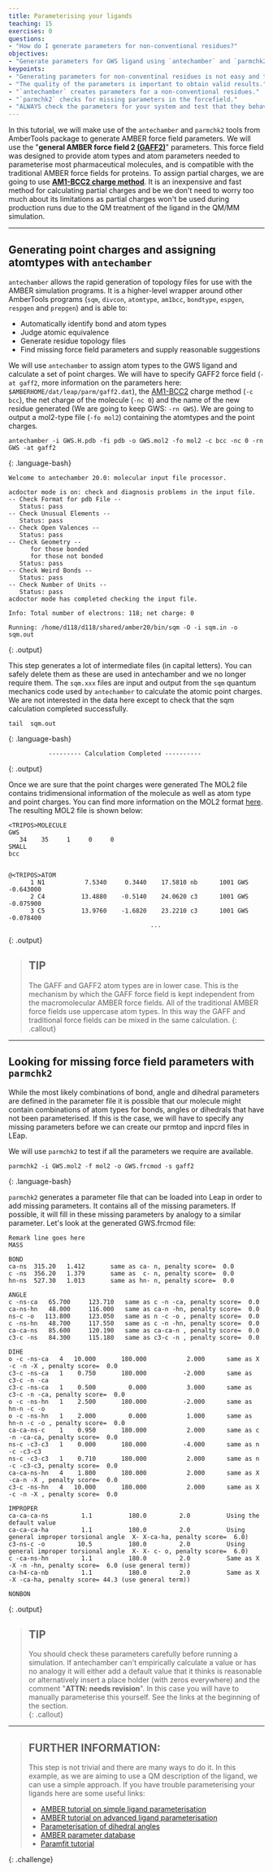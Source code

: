 ```yaml
---
title: Parameterising your ligands
teaching: 15
exercises: 0
questions:
- "How do I generate parameters for non-conventional residues?"
objectives:
- "Generate parameters for GWS ligand using `antechamber` and `parmchk2`."
keypoints:
- "Generating parameters for non-conventinal residues is not easy and there are different ways to parameterise them."
- "The quality of the parameters is important to obtain valid results."
- "`antechamber` creates parameters for a non-conventional residues."
- "`parmchk2` checks for missing parameters in the forcefield."
- "ALWAYS check the parameters for your system and test that they behave as expected."
---
```


In this tutorial, we will make use of the `antechamber` and `parmchk2` tools from AmberTools package to generate AMBER force field parameters. We will use the "**general AMBER force field 2 [(GAFF2)](http://ambermd.org/antechamber/gaff.html)**" parameters. This force field was designed to provide atom types and atom parameters needed to parameterise most pharmaceutical molecules, and is compatible with the traditional AMBER force fields for proteins. To assign partial charges, we are going to use **[AM1-BCC2 charge method](https://pubmed.ncbi.nlm.nih.gov/12395429/)**. It is an inexpensive and fast method for calculating partial charges and be we don't need to worry too much about its limitations as partial charges won't be used during production runs due to the QM treatment of the ligand in the QM/MM simulation.  

***

## Generating point charges and assigning atomtypes with `antechamber`

`antechamber` allows the rapid generation of topology files for use with the AMBER simulation programs. It is a higher-level wrapper around other AmberTools programs (`sqm`, `divcon`, `atomtype`, `am1bcc`, `bondtype`, `espgen`, `respgen` and `prepgen`) and is able to:

- Automatically identify bond and atom types
- Judge atomic equivalence
- Generate residue topology files
- Find missing force field parameters and supply reasonable suggestions

We will use `antechamber` to assign atom types to the GWS ligand and calculate a set of point charges. We will have to specify GAFF2 force field (`-at gaff2`, more information on the parameters here: `$AMBERHOME/dat/leap/parm/gaff2.dat`), the [AM1-BCC2](https://pubmed.ncbi.nlm.nih.gov/12395429/) charge method (`-c bcc`), the net charge of the molecule (`-nc 0`) and the name of the new residue generated (We are going to keep GWS: `-rn GWS`). We are going to output a mol2-type file (`-fo mol2`) containing the atomtypes and the point charges.  

~~~
antechamber -i GWS.H.pdb -fi pdb -o GWS.mol2 -fo mol2 -c bcc -nc 0 -rn GWS -at gaff2
~~~
{: .language-bash}

~~~
Welcome to antechamber 20.0: molecular input file processor.

acdoctor mode is on: check and diagnosis problems in the input file.
-- Check Format for pdb File --
   Status: pass
-- Check Unusual Elements --
   Status: pass
-- Check Open Valences --
   Status: pass
-- Check Geometry --
      for those bonded   
      for those not bonded   
   Status: pass
-- Check Weird Bonds --
   Status: pass
-- Check Number of Units --
   Status: pass
acdoctor mode has completed checking the input file.

Info: Total number of electrons: 118; net charge: 0

Running: /home/d118/d118/shared/amber20/bin/sqm -O -i sqm.in -o sqm.out
~~~
{: .output}

This step generates a lot of intermediate files (in capital letters). You can safely delete them as these are used in antechamber and we no longer require them. The `sqm.xxx` files are input and output from the `sqm` quantum mechanics code used by `antechamber` to calculate the atomic point charges. We are not interested in the data here except to check that the sqm calculation completed successfully.

~~~
tail  sqm.out
~~~
{: .language-bash}

~~~
           --------- Calculation Completed ----------
~~~
{: .output}

Once we are sure that the point charges were generated The MOL2 file contains tridimensional information of the molecule as well as atom type and point charges. You can find more information on the MOL2 format [here](http://chemyang.ccnu.edu.cn/ccb/server/AIMMS/mol2.pdf). The resulting MOL2 file is shown below:

~~~
<TRIPOS>MOLECULE
GWS 
   34    35     1     0     0
SMALL
bcc


@<TRIPOS>ATOM
      1 N1           7.5340     0.3440    17.5810 nb      1001 GWS      -0.643000
      2 C4          13.4880    -0.5140    24.0620 c3      1001 GWS      -0.075900
      3 C5          13.9760    -1.6820    23.2210 c3      1001 GWS      -0.078400
                                       ...
~~~
{: .output}

> ## TIP
>
> The GAFF and GAFF2 atom types are in lower case. This is the mechanism by which the GAFF force field is kept independent from the macromolecular AMBER force fields. All of the traditional AMBER force fields use uppercase atom types. In this way the GAFF and traditional force fields can be mixed in the same calculation.
{: .callout}

***

## Looking for missing force field parameters with `parmchk2`

While the most likely combinations of bond, angle and dihedral parameters are defined in the parameter file it is possible that our molecule might contain combinations of atom types for bonds, angles or dihedrals that have not been parameterised. If this is the case, we will have to specify any missing parameters before we can create our prmtop and inpcrd files in LEap. 

We will use `parmchk2` to test if all the parameters we require are available.

~~~
parmchk2 -i GWS.mol2 -f mol2 -o GWS.frcmod -s gaff2
~~~
{: .language-bash}

`parmchk2` generates a parameter file that can be loaded into Leap in order to add missing parameters. It contains all of the missing parameters. If possible, it will fill in these missing parameters by analogy to a similar parameter. Let's look at the generated GWS.frcmod file: 

~~~
Remark line goes here
MASS

BOND
ca-ns  315.20   1.412       same as ca- n, penalty score=  0.0
c -ns  356.20   1.379       same as  c- n, penalty score=  0.0
hn-ns  527.30   1.013       same as hn- n, penalty score=  0.0

ANGLE
c -ns-ca   65.700     123.710   same as c -n -ca, penalty score=  0.0
ca-ns-hn   48.000     116.000   same as ca-n -hn, penalty score=  0.0
ns-c -o   113.800     123.050   same as n -c -o , penalty score=  0.0
c -ns-hn   48.700     117.550   same as c -n -hn, penalty score=  0.0
ca-ca-ns   85.600     120.190   same as ca-ca-n , penalty score=  0.0
c3-c -ns   84.300     115.180   same as c3-c -n , penalty score=  0.0

DIHE
o -c -ns-ca   4   10.000       180.000           2.000      same as X -c -n -X , penalty score=  0.0
c3-c -ns-ca   1    0.750       180.000          -2.000      same as c3-c -n -ca
c3-c -ns-ca   1    0.500         0.000           3.000      same as c3-c -n -ca, penalty score=  0.0
o -c -ns-hn   1    2.500       180.000          -2.000      same as hn-n -c -o
o -c -ns-hn   1    2.000         0.000           1.000      same as hn-n -c -o , penalty score=  0.0
ca-ca-ns-c    1    0.950       180.000           2.000      same as c -n -ca-ca, penalty score=  0.0
ns-c -c3-c3   1    0.000       180.000          -4.000      same as n -c -c3-c3
ns-c -c3-c3   1    0.710       180.000           2.000      same as n -c -c3-c3, penalty score=  0.0
ca-ca-ns-hn   4    1.800       180.000           2.000      same as X -ca-n -X , penalty score=  0.0
c3-c -ns-hn   4   10.000       180.000           2.000      same as X -c -n -X , penalty score=  0.0

IMPROPER
ca-ca-ca-ns         1.1          180.0         2.0          Using the default value
ca-ca-ca-ha         1.1          180.0         2.0          Using general improper torsional angle  X- X-ca-ha, penalty score=  6.0)
c3-ns-c -o         10.5          180.0         2.0          Using general improper torsional angle  X- X- c- o, penalty score=  6.0)
c -ca-ns-hn         1.1          180.0         2.0          Same as X -X -n -hn, penalty score=  6.0 (use general term))
ca-h4-ca-nb         1.1          180.0         2.0          Same as X -X -ca-ha, penalty score= 44.3 (use general term))

NONBON

~~~
{: .output}

> ## TIP
> 
> You should check these parameters carefully before running a simulation. If antechamber can't empirically calculate a value or has no analogy it will either add a default value that it thinks is reasonable or alternatively insert a place holder (with zeros everywhere) and the comment "**ATTN: needs revision**". In this case you will have to manually parameterise this yourself. See the links at the beginning of the section.  
{: .callout}

***

> ## FURTHER INFORMATION:
>
>This step is not trivial and there are many ways to do it. In this example, as we are aiming to use a QM description of the ligand, we can use a simple approach. If you have trouble parameterising your ligands here are some useful links:
>
> * [AMBER tutorial on simple ligand parameterisation](https://ambermd.org/tutorials/basic/tutorial4/index.htm)
> * [AMBER tutorial on advanced ligand parameterisation](https://ambermd.org/tutorials/advanced/tutorial1/section1.htm)
> * [Parameterisation of dihedral angles](http://www.ub.edu/cbdd/?q=content/small-molecule-dihedrals-parametrization)
> * [AMBER parameter database](http://research.bmh.manchester.ac.uk/bryce/amber/)
> * [Paramfit tutorial](http://ambermd.org/tutorials/advanced/tutorial23/)
>
{: .challenge}



